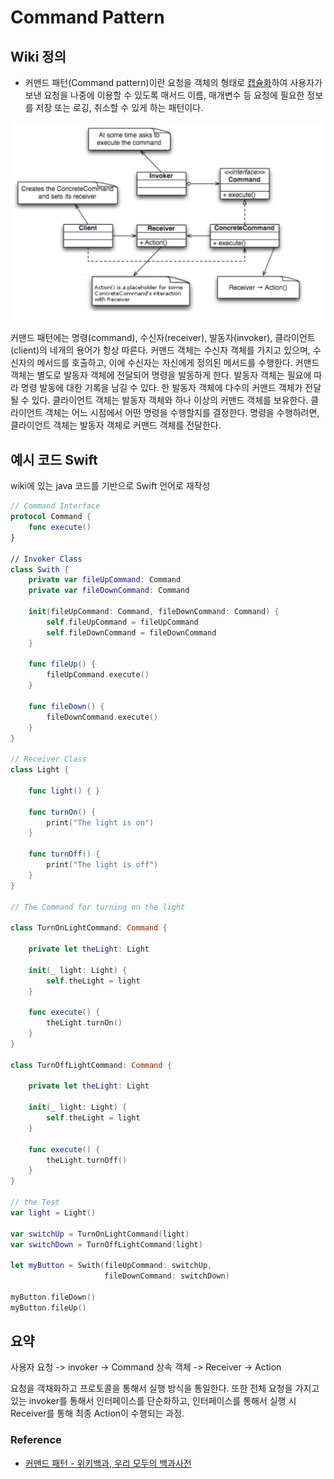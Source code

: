 # Command Pattern

## Wiki 정의

- 커맨드 패턴(Command pattern)이란 요청을 객체의 형태로 [캡슐화](https://ko.wikipedia.org/wiki/캡슐화)하여 사용자가 보낸 요청을 나중에 이용할 수 있도록 매서드 이름, 매개변수 등 요청에 필요한 정보를 저장 또는 로깅, 취소할 수 있게 하는 패턴이다.

  

![CommandPattern](../image/22_CommandPattern/CommandPattern.png)

커맨드 패턴에는 명령(command), 수신자(receiver), 발동자(invoker), 클라이언트(client)의 네개의 용어가 항상 따른다. 커맨드 객체는 수신자 객체를 가지고 있으며, 수신자의 메서드를 호출하고, 이에 수신자는 자신에게 정의된 메서드를 수행한다. 커맨드 객체는 별도로 발동자 객체에 전달되어 명령을 발동하게 한다. 발동자 객체는 필요에 따라 명령 발동에 대한 기록을 남길 수 있다. 한 발동자 객체에 다수의 커맨드 객체가 전달될 수 있다. 클라이언트 객체는 발동자 객체와 하나 이상의 커맨드 객체를 보유한다. 클라이언트 객체는 어느 시점에서 어떤 명령을 수행할지를 결정한다. 명령을 수행하려면, 클라이언트 객체는 발동자 객체로 커맨드 객체를 전달한다.

## 예시 코드 Swift

wiki에 있는 java 코드를 기반으로 Swift 언어로 재작성

```swift
// Command Interface
protocol Command {
    func execute()
}

// Invoker Class
class Swith {
    private var fileUpCommand: Command
    private var fileDownCommand: Command
    
    init(fileUpCommand: Command, fileDownCommand: Command) {
        self.fileUpCommand = fileUpCommand
        self.fileDownCommand = fileDownCommand
    }
    
    func fileUp() {
        fileUpCommand.execute()
    }
    
    func fileDown() {
        fileDownCommand.execute()
    }
}

// Receiver Class
class Light {
    
    func light() { }
    
    func turnOn() {
        print("The light is on")
    }
    
    func turnOff() {
        print("The light is off")
    }
}

// The Command for turning on the light

class TurnOnLightCommand: Command {
    
    private let theLight: Light
    
    init(_ light: Light) {
        self.theLight = light
    }
    
    func execute() {
        theLight.turnOn()
    }
}

class TurnOffLightCommand: Command {
    
    private let theLight: Light
    
    init(_ light: Light) {
        self.theLight = light
    }
    
    func execute() {
        theLight.turnOff()
    }
}

// the Test
var light = Light()

var switchUp = TurnOnLightCommand(light)
var switchDown = TurnOffLightCommand(light)

let myButton = Swith(fileUpCommand: switchUp,
                     fileDownCommand: switchDown)

myButton.fileDown()
myButton.fileUp()
```



## 요약

사용자 요청 -> invoker -> Command 상속 객체 -> Receiver  -> Action

요청을 객채화하고 프로토콜을 통해서 실행 방식을 통일한다. 또한 전체 요청을 가지고 있는 invoker를 통해서 인터페이스를 단순화하고, 인터페이스를 통해서 실행 시 Receiver를 통해 최종 Action이 수행되는 과정.



### Reference

-  [커맨드 패턴 - 위키백과, 우리 모두의 백과사전](https://ko.wikipedia.org/wiki/%EC%BB%A4%EB%A7%A8%EB%93%9C_%ED%8C%A8%ED%84%B4) 